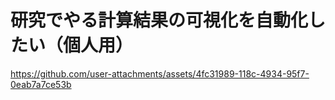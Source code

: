 # 研究でやる計算結果の可視化を自動化したい（個人用）

https://github.com/user-attachments/assets/4fc31989-118c-4934-95f7-0eab7a7ce53b

